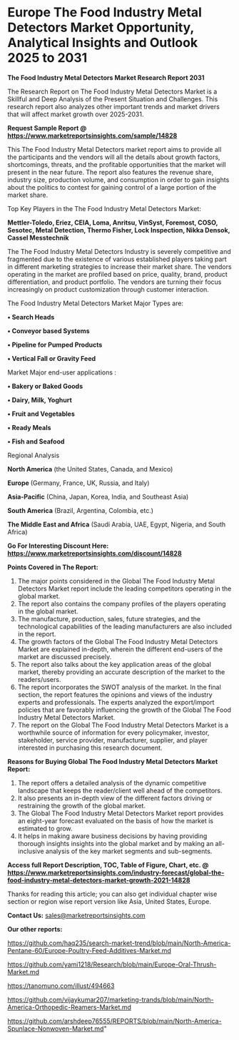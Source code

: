 # Europe The Food Industry Metal Detectors Market Opportunity, Analytical Insights and Outlook 2025 to 2031

<strong>The Food Industry Metal Detectors Market Research Report 2031</strong>

The Research Report on The Food Industry Metal Detectors Market is a Skillful and Deep Analysis of the Present Situation and Challenges. This research report also analyzes other important trends and market drivers that will affect market growth over 2025-2031.

<strong>Request Sample Report @ <a href=https://www.marketreportsinsights.com/sample/14828>https://www.marketreportsinsights.com/sample/14828</a></strong>

This The Food Industry Metal Detectors market report aims to provide all the participants and the vendors will all the details about growth factors, shortcomings, threats, and the profitable opportunities that the market will present in the near future. The report also features the revenue share, industry size, production volume, and consumption in order to gain insights about the politics to contest for gaining control of a large portion of the market share.

Top Key Players in the The Food Industry Metal Detectors Market:

<strong>Mettler-Toledo, Eriez, CEIA, Loma, Anritsu, VinSyst, Foremost, COSO, Sesotec, Metal Detection, Thermo Fisher, Lock Inspection, Nikka Densok, Cassel Messtechnik</strong>

The The Food Industry Metal Detectors Industry is severely competitive and fragmented due to the existence of various established players taking part in different marketing strategies to increase their market share. The vendors operating in the market are profiled based on price, quality, brand, product differentiation, and product portfolio. The vendors are turning their focus increasingly on product customization through customer interaction.

The Food Industry Metal Detectors Market Major Types are:

<strong>• Search Heads

• Conveyor based Systems

• Pipeline for Pumped Products

• Vertical Fall or Gravity Feed</strong>

Market Major end-user applications :

<strong>• Bakery or Baked Goods

• Dairy, Milk, Yoghurt

• Fruit and Vegetables

• Ready Meals

• Fish and Seafood</strong>

Regional Analysis

</u><strong><b>North America</b></strong> (the United States, Canada, and Mexico)

<strong><b>Europe </b></strong>(Germany, France, UK, Russia, and Italy)

<strong><b>Asia-Pacific</b></strong> (China, Japan, Korea, India, and Southeast Asia)

<strong><b>South America</b></strong> (Brazil, Argentina, Colombia, etc.)

<strong><b>The Middle East and Africa</b></strong> (Saudi Arabia, UAE, Egypt, Nigeria, and South Africa)

<strong>Go For Interesting Discount Here: <a href=https://www.marketreportsinsights.com/discount/14828>https://www.marketreportsinsights.com/discount/14828</a></strong>

<strong>Points Covered in The Report:</strong>
<ol>
  <li>The major points considered in the Global The Food Industry Metal Detectors Market report include the leading competitors operating in the global market.</li>
  <li>The report also contains the company profiles of the players operating in the global market.</li>
  <li>The manufacture, production, sales, future strategies, and the technological capabilities of the leading manufacturers are also included in the report.</li>
  <li>The growth factors of the Global The Food Industry Metal Detectors Market are explained in-depth, wherein the different end-users of the market are discussed precisely.</li>
  <li>The report also talks about the key application areas of the global market, thereby providing an accurate description of the market to the readers/users.</li>
  <li>The report incorporates the SWOT analysis of the market. In the final section, the report features the opinions and views of the industry experts and professionals. The experts analyzed the export/import policies that are favorably influencing the growth of the Global The Food Industry Metal Detectors Market.</li>
  <li>The report on the Global The Food Industry Metal Detectors Market is a worthwhile source of information for every policymaker, investor, stakeholder, service provider, manufacturer, supplier, and player interested in purchasing this research document.</li>
</ol>
<strong>Reasons for Buying Global The Food Industry Metal Detectors Market Report:</strong>

<ol>
  <li>The report offers a detailed analysis of the dynamic competitive landscape that keeps the reader/client well ahead of the competitors.</li>
  <li>It also presents an in-depth view of the different factors driving or restraining the growth of the global market.</li>
  <li>The Global The Food Industry Metal Detectors Market report provides an eight-year forecast evaluated on the basis of how the market is estimated to grow.</li>
  <li>It helps in making aware business decisions by having providing thorough insights insights into the global market and by making an all-inclusive analysis of the key market segments and sub-segments.</li>
</ol>
<strong>Access full Report Description, TOC, Table of Figure, Chart, etc. @ <a href=https://www.marketreportsinsights.com/industry-forecast/global-the-food-industry-metal-detectors-market-growth-2021-14828>https://www.marketreportsinsights.com/industry-forecast/global-the-food-industry-metal-detectors-market-growth-2021-14828</a></strong>


Thanks for reading this article; you can also get individual chapter wise section or region wise report version like Asia, United States, Europe.

<strong>Contact Us:</strong>
sales@marketreportsinsights.com

<strong>Our other reports:</strong>

<a href=https://github.com/haq235/search-market-trend/blob/main/North-America-Pentane-60/Europe-Poultry-Feed-Additives-Market.md>https://github.com/haq235/search-market-trend/blob/main/North-America-Pentane-60/Europe-Poultry-Feed-Additives-Market.md</a>

<a href=https://github.com/yami1218/Research/blob/main/Europe-Oral-Thrush-Market.md>https://github.com/yami1218/Research/blob/main/Europe-Oral-Thrush-Market.md</a>

<a href=https://tanomuno.com/illust/494663>https://tanomuno.com/illust/494663</a>

<a href=https://github.com/vijaykumar207/marketing-trands/blob/main/North-America-Orthopedic-Reamers-Market.md>https://github.com/vijaykumar207/marketing-trands/blob/main/North-America-Orthopedic-Reamers-Market.md</a>

<a href=https://github.com/arshdeep76555/REPORTS/blob/main/North-America-Spunlace-Nonwoven-Market.md>https://github.com/arshdeep76555/REPORTS/blob/main/North-America-Spunlace-Nonwoven-Market.md</a>"
